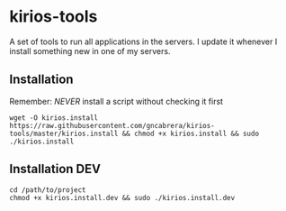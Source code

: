 # kirios-tools
A set of tools to run all applications in the servers. I update it whenever I install something new in one of my servers.


## Installation
Remember: *NEVER* install a script without checking it first

```
wget -O kirios.install https://raw.githubusercontent.com/gncabrera/kirios-tools/master/kirios.install && chmod +x kirios.install && sudo ./kirios.install
```

## Installation DEV
```
cd /path/to/project
chmod +x kirios.install.dev && sudo ./kirios.install.dev
```



